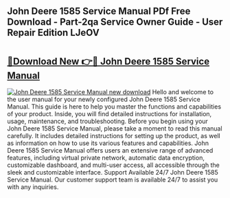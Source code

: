 ## John Deere 1585 Service Manual PDf Free Download - Part-2qa Service Owner Guide - User Repair Edition LJeOV

# <h2><a href="http://bc97285.oget.top/?id=John+Deere+1585+Service+Manual">🔗Download New 👉🔴 John Deere 1585 Service Manual</a></h2>

[![John Deere 1585 Service Manual new download](https://i.imgur.com/5g1atiW.png)](http://bc97285.oget.top/?id=John+Deere+1585+Service+Manual)
Hello and welcome to the user manual for your newly configured John Deere 1585 Service Manual. This guide is here to help you master the functions and capabilities of your product. Inside, you will find detailed instructions for installation, usage, maintenance, and troubleshooting. Before you begin using your John Deere 1585 Service Manual, please take a moment to read this manual carefully. It includes detailed instructions for setting up the product, as well as information on how to use its various features and capabilities. John Deere 1585 Service Manual offers users an extensive range of advanced features, including virtual private network, automatic data encryption, customizable dashboard, and multi-user access, all accessible through the sleek and customizable interface. Support Available 24/7 John Deere 1585 Service Manual. Our customer support team is available 24/7 to assist you with any inquiries.
